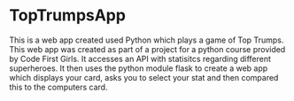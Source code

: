 # TopTrumpsApp
 This is a web app created used Python which plays a game of Top Trumps. 
This web app was created as part of a project for a python course provided by Code First Girls. It accesses an API with statisitcs regarding different superheroes. It then uses the python module flask to create a web app which displays your card, asks you to select your stat and then compared this to the computers card. 
